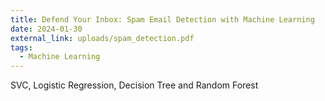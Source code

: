 ```yaml
---
title: Defend Your Inbox: Spam Email Detection with Machine Learning
date: 2024-01-30
external_link: uploads/spam_detection.pdf
tags:
  - Machine Learning
---
```


SVC, Logistic Regression, Decision Tree and Random Forest

<!--more-->
